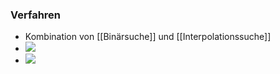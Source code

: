 ### Verfahren
+ Kombination von [[Binärsuche]] und [[Interpolationssuche]]
+ ![](../../../z_images/Pasted%20image%2020221028174346.png)
+ ![](../../../z_images/Pasted%20image%2020221028174400.png)